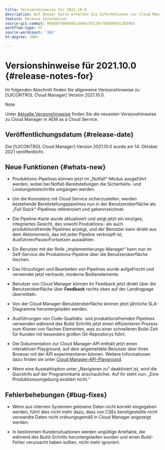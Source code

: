 ```yaml
---
title: Versionshinweise für 2021.10.0
description: Auf dieser Seite erhalten Sie Informationen zur Cloud Manager-Version 2021.10.0
feature: Release Information
source-git-commit: 09dd8fe608d95cd9dbc95129cf86b9693c2839b5
workflow-type: ht
source-wordcount: '362'
ht-degree: 100%

---
```


# Versionshinweise für 2021.10.0 {#release-notes-for}

Im folgenden Abschnitt finden Sie allgemeine Versionshinweise zu [!UICONTROL Cloud Manager] Version 2021.10.0.

>[!NOTE]
>Unter [Aktuelle Versionshinweise](https://experienceleague.adobe.com/docs/experience-manager-cloud-service/onboarding/getting-access/release-notes-cloud-manager/release-notes-cm-current.html?lang=de#getting-access) finden Sie die neuesten Versionshinweise zu Cloud Manager in AEM as a Cloud Service.

## Veröffentlichungsdatum {#release-date}

Die [!UICONTROL Cloud Manager]-Version 2021.10.0 wurde am 14. Oktober 2021 veröffentlicht.

## Neue Funktionen {#whats-new}

* Produktions-Pipelines können jetzt im „Notfall“-Modus ausgeführt werden, wobei bei Notfall-Bereitstellungen die Sicherheits- und Leistungstestschritte umgangen werden.

* Um die Konsistenz mit Cloud Service sicherzustellen, werden bestehende Bereitstellungspipelines nun in der Benutzeroberfläche als „Full Stack“-Pipelines referenziert und gekennzeichnet.

* Die Pipeline-Karte wurde aktualisiert und zeigt jetzt ein einziges, integriertes Gesicht, das sowohl Produktions- als auch produktionsfremde Pipelines anzeigt, und der Benutzer kann direkt aus dem Aktionsmenü, das mit jeder Pipeline verknüpft ist, Ausführen/Pause/Fortsetzen auswählen.

* Ein Benutzer mit der Rolle „Implementierungs-Manager“ kann nun im Self-Service die Produktions-Pipeline über die Benutzeroberfläche löschen.

* Das Hinzufügen und Bearbeiten von Pipelines wurde aufgefrischt und verwendet jetzt vertraute, moderne Bedienelemente.

* Benutzer von Cloud Manager können ihr Feedback jetzt direkt über die Benutzeroberfläche über **Feedback** rechts oben auf der Landingpage übermitteln.

* Von der Cloud Manager-Benutzeroberfläche können jetzt jährliche SLA-Diagramme heruntergeladen werden.

* Ausführungen von Code-Qualitäts- und produktionsfremden Pipelines verwenden während des Build-Schritts jetzt einen effizienteren Prozess zum Klonen von flachen Elementen, was zu einer schnelleren Build-Zeit für Kunden mit besonders großen Git-Repositorys führt.

* Die Dokumentation zur Cloud Manager-API enthält jetzt einen interaktiven Playground, auf dem angemeldete Benutzer über ihren Browser mit der API experimentieren können. Weitere Informationen dazu finden sie unter [Cloud Manager-API-Playground](https://www.adobe.io/experience-cloud/cloud-manager/reference/playground/).

* Wenn eine Auswahloption unter „Navigieren zu“ deaktiviert ist, wird die QuickInfo auf der Programmkarte anschaulicher. Auf ihr steht nun: „Eine Produktionsumgebung existiert nicht.“


## Fehlerbehebungen {#bug-fixes}

* Wenn aus internen Systemen gelesene Daten nicht korrekt eingegeben werden, führt dies nicht mehr dazu, dass von CSEs bereitgestellte nicht verwandte Daten nicht ordnungsgemäß in Cloud Manager angezeigt werden.

* In bestimmten Kundensituationen werden ungültige Artefakte, die während des Build-Schritts heruntergeladen wurden und einen Build-Fehler verursacht haben sollten, nicht mehr ignoriert.
